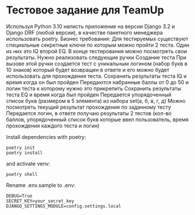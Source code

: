 # Тестовое задание для TeamUp
Используя Python 3.10 написть приложение на версии Django 3.2 и Django DRF (любой версии), в качестве пакетного менеджера использовать poetry.
Бизнес требования:
Для тестируемых существуют специальные секретные ключи по которым можно пройти 2 теста. Один из них это IQ второй EQ. В конце тестирования можно посмотреть свои результаты.
Нужно реализовать следующие ручки
Создание теста При вызове этой ручки создается тест с уникальным логином (набор букв в 10 знаков) который будет возвращен в ответе и его можно будет использовать для прохождения теста.
Сохранить результаты теста IQ и время когда он был пройден Передаются набранные баллы от 0 до 50 и логин теста к которому нужно это прикрепить
Сохранить результаты теста EQ и время когда был пройден Передается упорядоченный список букв (размером в 5 элемента) из набора set(а, б, в, г, д)
Можно посмотреть текущий результат прохождения по заданному тесту Передается логин, в ответе получаю результаты 2 тестов (кол-во баллов, упорядоченный список букв которые ввел пользователь, время прохождения каждого теста и логин)


Install dependencies with poetry:
```
poetry init
poetry install
```
and activate venv:
```
poetry shell
```


Rename .env.sample to .env:
```
DEBUG=True
SECRET_KEY=your_secret_key
DJANGO_SETTINGS_MODULE=config.settings.local
```